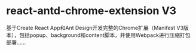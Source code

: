 # react-antd-chrome-extension V3
基于Create React App和Ant Design开发完整的Chrome扩展（Manifest V3版本），包括popup、background和content脚本，并使用Webpack进行压缩打包部署……
